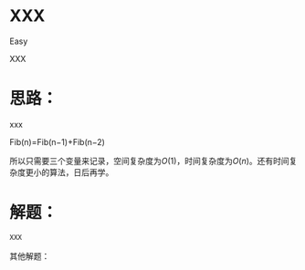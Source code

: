 # XXX

Easy

XXX

# 思路：

xxx

Fib(n)=Fib(n−1)+Fib(n−2)

所以只需要三个变量来记录，空间复杂度为$O(1)$，时间复杂度为$O(n)$。还有时间复杂度更小的算法，日后再学。

# 解题：



```python
XXX
```

其他解题：

```python

```

